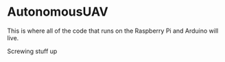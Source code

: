 # AutonomousUAV
This is where all of the code that runs on the Raspberry Pi and Arduino will live.



Screwing stuff up
